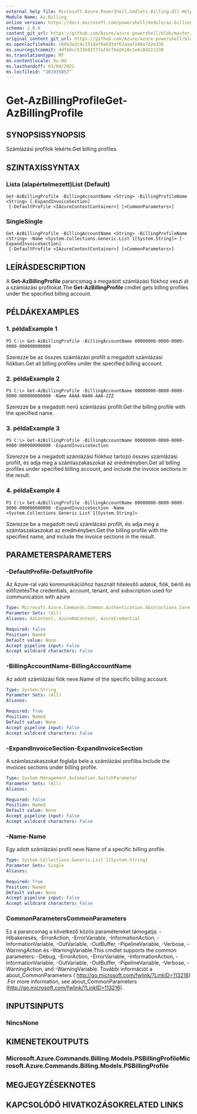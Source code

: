```yaml
---
external help file: Microsoft.Azure.PowerShell.Cmdlets.Billing.dll-Help.xml
Module Name: Az.Billing
online version: https://docs.microsoft.com/powershell/module/az.billing/get-azbillingprofile
schema: 2.0.0
content_git_url: https://github.com/Azure/azure-powershell/blob/master/src/Billing/Billing/help/Get-AzBillingProfile.md
original_content_git_url: https://github.com/Azure/azure-powershell/blob/master/src/Billing/Billing/help/Get-AzBillingProfile.md
ms.openlocfilehash: c66b3a2c4c151daf0a5d3df62aaaf248a7d2e338
ms.sourcegitcommit: 4dfb0cc533b83f77afdcfbe2618c1e6c8d221330
ms.translationtype: MT
ms.contentlocale: hu-HU
ms.lasthandoff: 03/04/2021
ms.locfileid: "101935857"
---
```

# <span data-ttu-id="501c2-101">Get-AzBillingProfile</span><span class="sxs-lookup"><span data-stu-id="501c2-101">Get-AzBillingProfile</span></span>

## <span data-ttu-id="501c2-102">SYNOPSIS</span><span class="sxs-lookup"><span data-stu-id="501c2-102">SYNOPSIS</span></span>
<span data-ttu-id="501c2-103">Számlázási profilok lekérte.</span><span class="sxs-lookup"><span data-stu-id="501c2-103">Get billing profiles.</span></span>

## <span data-ttu-id="501c2-104">SZINTAXIS</span><span class="sxs-lookup"><span data-stu-id="501c2-104">SYNTAX</span></span>

### <span data-ttu-id="501c2-105">Lista (alapértelmezett)</span><span class="sxs-lookup"><span data-stu-id="501c2-105">List (Default)</span></span>
```
Get-AzBillingProfile -BillingAccountName <String> -BillingProfileName <String> [-ExpandInvoiceSection]
 [-DefaultProfile <IAzureContextContainer>] [<CommonParameters>]
```

### <span data-ttu-id="501c2-106">Single</span><span class="sxs-lookup"><span data-stu-id="501c2-106">Single</span></span>
```
Get-AzBillingProfile -BillingAccountName <String> -BillingProfileName <String> -Name <System.Collections.Generic.List`1[System.String]> [-ExpandInvoiceSection]
 [-DefaultProfile <IAzureContextContainer>] [<CommonParameters>]
```

## <span data-ttu-id="501c2-107">LEÍRÁS</span><span class="sxs-lookup"><span data-stu-id="501c2-107">DESCRIPTION</span></span>
<span data-ttu-id="501c2-108">A **Get-AzBillingProfile** parancsmag a megadott számlázási fiókhoz veszi át a számlázási profilokat.</span><span class="sxs-lookup"><span data-stu-id="501c2-108">The **Get-AzBillingProfile** cmdlet gets billing profiles under the specified billing account.</span></span> 

## <span data-ttu-id="501c2-109">PÉLDÁK</span><span class="sxs-lookup"><span data-stu-id="501c2-109">EXAMPLES</span></span>

### <span data-ttu-id="501c2-110">1. példa</span><span class="sxs-lookup"><span data-stu-id="501c2-110">Example 1</span></span>
```
PS C:\> Get-AzBillingProfile -BillingAccountName 00000000-0000-0000-0000-000000000000
```

<span data-ttu-id="501c2-111">Szerezze be az összes számlázási profilt a megadott számlázási fiókban.</span><span class="sxs-lookup"><span data-stu-id="501c2-111">Get all billing profiles under the specified billing account.</span></span>

### <span data-ttu-id="501c2-112">2. példa</span><span class="sxs-lookup"><span data-stu-id="501c2-112">Example 2</span></span>
```
PS C:\> Get-AzBillingProfile -BillingAccountName 00000000-0000-0000-0000-000000000000 -Name AAAA-0A00-AAA-ZZZ
```

<span data-ttu-id="501c2-113">Szerezze be a megadott nevű számlázási profilt.</span><span class="sxs-lookup"><span data-stu-id="501c2-113">Get the billing profile with the specified name.</span></span>

### <span data-ttu-id="501c2-114">3. példa</span><span class="sxs-lookup"><span data-stu-id="501c2-114">Example 3</span></span>
```
PS C:\> Get-AzBillingProfile -BillingAccountName 00000000-0000-0000-0000-000000000000 -ExpandInvoiceSection
```

<span data-ttu-id="501c2-115">Szerezze be a megadott számlázási fiókhoz tartozó összes számlázási profilt, és adja meg a számlaszakaszokat az eredményben.</span><span class="sxs-lookup"><span data-stu-id="501c2-115">Get all billing profiles under specified billing account, and include the invoice sections in the result.</span></span>

### <span data-ttu-id="501c2-116">4. példa</span><span class="sxs-lookup"><span data-stu-id="501c2-116">Example 4</span></span>
```
PS C:\> Get-AzBillingProfile -BillingAccountName 00000000-0000-0000-0000-000000000000 -ExpandInvoiceSection -Name <System.Collections.Generic.List`1[System.String]>
```

<span data-ttu-id="501c2-117">Szerezze be a megadott nevű számlázási profilt, és adja meg a számlaszakaszokat az eredményben.</span><span class="sxs-lookup"><span data-stu-id="501c2-117">Get the billing profile with the specified name, and include the invoice sections in the result.</span></span>

## <span data-ttu-id="501c2-118">PARAMETERS</span><span class="sxs-lookup"><span data-stu-id="501c2-118">PARAMETERS</span></span>

### <span data-ttu-id="501c2-119">-DefaultProfile</span><span class="sxs-lookup"><span data-stu-id="501c2-119">-DefaultProfile</span></span>
<span data-ttu-id="501c2-120">Az Azure-ral való kommunikációhoz használt hitelesítő adatok, fiók, bérlő és előfizetés</span><span class="sxs-lookup"><span data-stu-id="501c2-120">The credentials, account, tenant, and subscription used for communication with azure</span></span>

```yaml
Type: Microsoft.Azure.Commands.Common.Authentication.Abstractions.Core.IAzureContextContainer
Parameter Sets: (All)
Aliases: AzContext, AzureRmContext, AzureCredential

Required: False
Position: Named
Default value: None
Accept pipeline input: False
Accept wildcard characters: False
```

### <span data-ttu-id="501c2-121">-BillingAccountName</span><span class="sxs-lookup"><span data-stu-id="501c2-121">-BillingAccountName</span></span>
<span data-ttu-id="501c2-122">Az adott számlázási fiók neve.</span><span class="sxs-lookup"><span data-stu-id="501c2-122">Name of the specific billing account.</span></span>

```yaml
Type: System.String
Parameter Sets: (All)
Aliases:

Required: True
Position: Named
Default value: None
Accept pipeline input: False
Accept wildcard characters: False
```

### <span data-ttu-id="501c2-123">-ExpandInvoiceSection</span><span class="sxs-lookup"><span data-stu-id="501c2-123">-ExpandInvoiceSection</span></span>
<span data-ttu-id="501c2-124">A számlaszakaszokat foglalja bele a számlázási profilba.</span><span class="sxs-lookup"><span data-stu-id="501c2-124">Include the invoices sections under billing profile.</span></span>

```yaml
Type: System.Management.Automation.SwitchParameter
Parameter Sets: (All)
Aliases:

Required: False
Position: Named
Default value: None
Accept pipeline input: False
Accept wildcard characters: False
```

### <span data-ttu-id="501c2-125">-Name</span><span class="sxs-lookup"><span data-stu-id="501c2-125">-Name</span></span>
<span data-ttu-id="501c2-126">Egy adott számlázási profil neve.</span><span class="sxs-lookup"><span data-stu-id="501c2-126">Name of a specific billing profile.</span></span>

```yaml
Type: System.Collections.Generic.List`1[System.String]
Parameter Sets: Single
Aliases:

Required: True
Position: Named
Default value: None
Accept pipeline input: False
Accept wildcard characters: False
```

### <span data-ttu-id="501c2-127">CommonParameters</span><span class="sxs-lookup"><span data-stu-id="501c2-127">CommonParameters</span></span>
<span data-ttu-id="501c2-128">Ez a parancsmag a következő közös paramétereket támogatja: -Hibakeresés, -ErrorAction, -ErrorVariable, -InformationAction, -InformationVariable, -OutVariable, -OutBuffer, -PipelineVariable, -Verbose, -WarningAction és -WarningVariable.</span><span class="sxs-lookup"><span data-stu-id="501c2-128">This cmdlet supports the common parameters: -Debug, -ErrorAction, -ErrorVariable, -InformationAction, -InformationVariable, -OutVariable, -OutBuffer, -PipelineVariable, -Verbose, -WarningAction, and -WarningVariable.</span></span> <span data-ttu-id="501c2-129">További információt a about_CommonParameters ( http://go.microsoft.com/fwlink/?LinkID=113216) .</span><span class="sxs-lookup"><span data-stu-id="501c2-129">For more information, see about_CommonParameters (http://go.microsoft.com/fwlink/?LinkID=113216).</span></span>

## <span data-ttu-id="501c2-130">INPUTS</span><span class="sxs-lookup"><span data-stu-id="501c2-130">INPUTS</span></span>

### <span data-ttu-id="501c2-131">Nincs</span><span class="sxs-lookup"><span data-stu-id="501c2-131">None</span></span>

## <span data-ttu-id="501c2-132">KIMENETEK</span><span class="sxs-lookup"><span data-stu-id="501c2-132">OUTPUTS</span></span>

### <span data-ttu-id="501c2-133">Microsoft.Azure.Commands.Billing.Models.PSBillingProfile</span><span class="sxs-lookup"><span data-stu-id="501c2-133">Microsoft.Azure.Commands.Billing.Models.PSBillingProfile</span></span>

## <span data-ttu-id="501c2-134">MEGJEGYZÉSEK</span><span class="sxs-lookup"><span data-stu-id="501c2-134">NOTES</span></span>

## <span data-ttu-id="501c2-135">KAPCSOLÓDÓ HIVATKOZÁSOK</span><span class="sxs-lookup"><span data-stu-id="501c2-135">RELATED LINKS</span></span>
